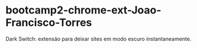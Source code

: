 # bootcamp2-chrome-ext-Joao-Francisco-Torres
Dark Switch: extensão para deixar sites em modo escuro instantaneamente.

